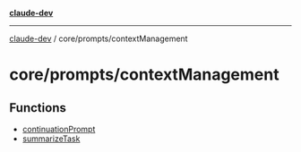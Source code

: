 [**claude-dev**](../../../README.md)

***

[claude-dev](../../../README.md) / core/prompts/contextManagement

# core/prompts/contextManagement

## Functions

- [continuationPrompt](functions/continuationPrompt.md)
- [summarizeTask](functions/summarizeTask.md)
